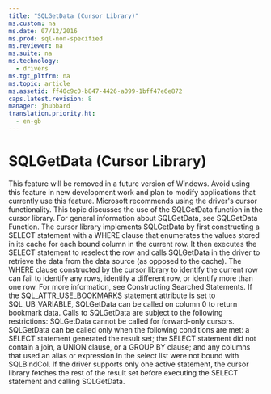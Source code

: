 ```yaml
---
title: "SQLGetData (Cursor Library)"
ms.custom: na
ms.date: 07/12/2016
ms.prod: sql-non-specified
ms.reviewer: na
ms.suite: na
ms.technology: 
  - drivers
ms.tgt_pltfrm: na
ms.topic: article
ms.assetid: ff40c9c0-b847-4426-a099-1bff47e6e872
caps.latest.revision: 8
manager: jhubbard
translation.priority.ht: 
  - en-gb
---
```

# SQLGetData (Cursor Library)
<?xml version="1.0" encoding="utf-8"?>
<developerReferenceWithoutSyntaxDocument xmlns="http://ddue.schemas.microsoft.com/authoring/2003/5" xmlns:xlink="http://www.w3.org/1999/xlink" xmlns:xsi="http://www.w3.org/2001/XMLSchema-instance" xsi:schemaLocation="http://ddue.schemas.microsoft.com/authoring/2003/5 http://dduestorage.blob.core.windows.net/ddueschema/developer.xsd">
  <introduction>
    <alert class="important">
      <para>This feature will be removed in a future version of Windows. Avoid using this feature in new development work and plan to modify applications that currently use this feature. Microsoft recommends using the driver's cursor functionality.</para>
    </alert>
    <para>This topic discusses the use of the <legacyBold>SQLGetData</legacyBold> function in the cursor library. For general information about <legacyBold>SQLGetData</legacyBold>, see <legacyLink xlink:href="e3c1356a-5db7-4186-85fd-8b74633317e8">SQLGetData Function</legacyLink>.</para>
    <para>The cursor library implements <legacyBold>SQLGetData</legacyBold> by first constructing a <legacyBold>SELECT</legacyBold> statement with a <legacyBold>WHERE</legacyBold> clause that enumerates the values stored in its cache for each bound column in the current row. It then executes the <legacyBold>SELECT</legacyBold> statement to reselect the row and calls <legacyBold>SQLGetData</legacyBold> in the driver to retrieve the data from the data source (as opposed to the cache).</para>
    <alert class="caution">
      <para>The <legacyBold>WHERE</legacyBold> clause constructed by the cursor library to identify the current row can fail to identify any rows, identify a different row, or identify more than one row. For more information, see <legacyLink xlink:href="e429254c-c43f-4fbf-98b2-5f1ed53501ff">Constructing Searched Statements</legacyLink>.</para>
    </alert>
    <para>If the SQL_ATTR_USE_BOOKMARKS statement attribute is set to SQL_UB_VARIABLE, <legacyBold>SQLGetData</legacyBold> can be called on column 0 to return bookmark data.</para>
    <para>Calls to <legacyBold>SQLGetData</legacyBold> are subject to the following restrictions:  </para>
    <list class="bullet">
      <listItem>
        <para>
          <legacyBold>SQLGetData</legacyBold> cannot be called for forward-only cursors.</para>
      </listItem>
      <listItem>
        <para>
          <legacyBold>SQLGetData</legacyBold> can be called only when the following conditions are met: a <legacyBold>SELECT</legacyBold> statement generated the result set; the <legacyBold>SELECT</legacyBold> statement did not contain a join, a <legacyBold>UNION</legacyBold> clause, or a <legacyBold>GROUP BY</legacyBold> clause; and any columns that used an alias or expression in the select list were not bound with <legacyBold>SQLBindCol</legacyBold>.</para>
      </listItem>
      <listItem>
        <para>If the driver supports only one active statement, the cursor library fetches the rest of the result set before executing the <legacyBold>SELECT</legacyBold> statement and calling <legacyBold>SQLGetData</legacyBold>.</para>
      </listItem>
    </list>
  </introduction>
  <relatedTopics />
</developerReferenceWithoutSyntaxDocument>
